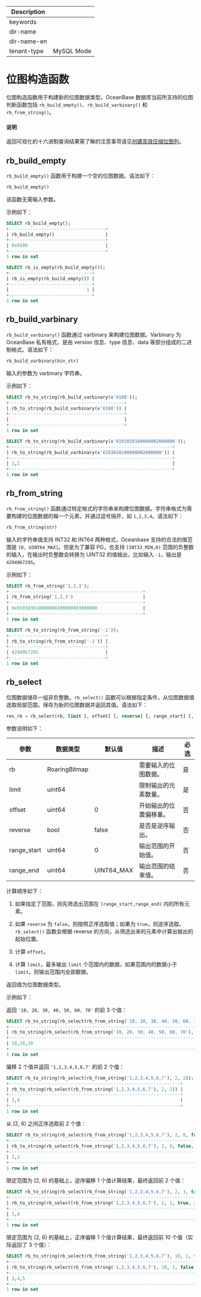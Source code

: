 | Description   |                 |
|---------------|-----------------|
| keywords      |                 |
| dir-name      |                 |`
| dir-name-en   |                 |
| tenant-type   | MySQL Mode      |

# 位图构造函数

位图构造函数用于构建新的位图数据类型。OceanBase 数据库当前所支持的位图判断函数包括 `rb_build_empty()`、`rb_build_varbinary()` 和 `rb_from_string()`。

 <main id="notice" type='explain'>
    <h4>说明</h4>
    <p>返回可视化的十六进制查询结果需了解的注意事项请见<a href="../../100.basic-elements-of-mysql-mode/100.data-type-of-mysql-mode/1000.roaring-bitmap-data-type-of-mysql-mode/200.create-roaring-bitmap-columns-of-mysql-mode.md">创建高效压缩位图列</a>。</p>
  </main>

## rb_build_empty

`rb_build_empty()` 函数用于构建一个空的位图数据。语法如下：

```sql
rb_build_empty()
```

该函数无需输入参数。

示例如下：

```sql
SELECT rb_build_empty();
+------------------------------------+
| rb_build_empty()                   |
+------------------------------------+
| 0x0100                             |
+------------------------------------+
1 row in set
```

```sql
SELECT rb_is_empty(rb_build_empty());
+-------------------------------+
| rb_is_empty(rb_build_empty()) |
+-------------------------------+
|                             1 |
+-------------------------------+
1 row in set
```

## rb_build_varbinary

`rb_build_varbinary()` 函数通过 varbinary 来构建位图数据。Varbinary 为 OceanBase 私有格式，是由 version 信息、type 信息、data 等部分组成的二进制格式。语法如下：

```sql
rb_build_varbinary(bin_str)
```

输入的参数为 varbinary 字符串。

示例如下：

```sql
SELECT rb_to_string(rb_build_varbinary(x'0100'));
+-------------------------------------------+
| rb_to_string(rb_build_varbinary(x'0100')) |
+-------------------------------------------+
|                                           |
+-------------------------------------------+
1 row in set
```

```sql
SELECT rb_to_string(rb_build_varbinary(x'0103020100000002000000'));
+-------------------------------------------------------------+
| rb_to_string(rb_build_varbinary(x'0103020100000002000000')) |
+-------------------------------------------------------------+
| 1,2                                                         |
+-------------------------------------------------------------+
1 row in set
```

## rb_from_string

`rb_from_string()` 函数通过特定格式的字符串来构建位图数据。字符串格式为需要构建的位图数据的每一个元素，并通过逗号隔开，如 `1,2,3,4`。语法如下：

```sql
rb_from_string(str)
```

输入的字符串值支持 INT32 和 INT64 两种格式，Oceanbase 支持的合法的值范围是 `[0, UINT64_MAX]`。但是为了兼容 PG，也支持 `[INT32_MIN,0)` 范围的负整数的输入，在输出时负整数会转换为 UINT32 的值输出，比如输入 `-1`，输出是 `4294967295`。


示例如下：

```sql
SELECT rb_from_string('1,2,3');
+--------------------------------------------------+
| rb_from_string('1,2,3')                          |
+--------------------------------------------------+
| 0x010303010000000200000003000000                 |
+--------------------------------------------------+
1 row in set
```

```sql
SELECT rb_to_string(rb_from_string('-1'));
+------------------------------------+
| rb_to_string(rb_from_string('-1')) |
+------------------------------------+
| 4294967295                         |
+------------------------------------+
1 row in set
```

## rb_select

位图数据储存一组非负整数。`rb_select()` 函数可以根据指定条件，从位图数据值选取局部范围，保存为新的位图数据并返回其值。语法如下：

```sql
res_rb = rb_select(rb, limit [, offset] [, reverse] [, range_start] [, range_end])
```

参数说明如下：

|  **参数** | **数据类型**  |  **默认值** |  **描述** |  **必选** |
|---|---|---|---|---|
|  rb | RoaringBitmap |   | 需要输入的位图数据。  | 是  |
|  limit | uint64 |   | 限制输出的元素数量。  | 是  |
|  offset | uint64 |  0 | 开始输出的位置偏移量。  | 否  |
|  reverse | bool |  false | 是否是逆序输出。  | 否  |
|  range_start | uint64 | 0  | 输出范围的开始值。  | 否  |
|  range_end | uint64 |  UINT64_MAX |  输出范围的结束值。  | 否  |

计算顺序如下：

1. 如果指定了范围，则先筛选出范围在 `[range_start,range_end)` 内的所有元素。

2. 如果 `reverse` 为 `false`，则按照正序选取值；如果为 `true`，则逆序选取。`rb_select()` 函数会根据 reverse 的方向，从筛选出来的元素中计算出输出的起始位置。

3. 计算 `offset`。

4. 计算 `limit`，最多输出 `limit` 个范围内的数据，如果范围内的数据小于 `limit`，则输出范围内全部数据。

返回值为位图数据类型。

示例如下：

返回 `'10, 20, 30, 40, 50, 60, 70'` 的前 3 个值：

```sql
SELECT rb_to_string(rb_select(rb_from_string('10, 20, 30, 40, 50, 60, 70'), 3));
+--------------------------------------------------------------------------+
| rb_to_string(rb_select(rb_from_string('10, 20, 30, 40, 50, 60, 70'), 3)) |
+--------------------------------------------------------------------------+
| 10,20,30                                                                 |
+--------------------------------------------------------------------------+
1 row in set
```

偏移 2 个值并返回 `'1,2,3,4,5,6,7'` 的前 2 个值：

```sql
SELECT rb_to_string(rb_select(rb_from_string('1,2,3,4,5,6,7'), 2, 2));
+----------------------------------------------------------------+
| rb_to_string(rb_select(rb_from_string('1,2,3,4,5,6,7'), 2, 2)) |
+----------------------------------------------------------------+
| 3,4                                                            |
+----------------------------------------------------------------+
1 row in set
```

从 [2, 6) 之间正序选取前 2 个值：

```sql
SELECT rb_to_string(rb_select(rb_from_string('1,2,3,4,5,6,7'), 2, 0, false, 2, 6));
+-----------------------------------------------------------------------------+
| rb_to_string(rb_select(rb_from_string('1,2,3,4,5,6,7'), 2, 0, false, 2, 6)) |
+-----------------------------------------------------------------------------+
| 2,3                                                                         |
+-----------------------------------------------------------------------------+
1 row in set
```

限定范围为 [2, 6) 的基础上，逆序偏移 1 个值计算结果，最终返回前 2 个值：

```sql
SELECT rb_to_string(rb_select(rb_from_string('1,2,3,4,5,6,7'), 2, 1, true, 2, 6));
+----------------------------------------------------------------------------+
| rb_to_string(rb_select(rb_from_string('1,2,3,4,5,6,7'), 2, 1, true, 2, 6)) |
+----------------------------------------------------------------------------+
| 3,4                                                                        |
+----------------------------------------------------------------------------+
1 row in set
```

限定范围为 [2, 6) 的基础上，正序偏移 1 个值计算结果，最终返回前 10 个值（实际返回了 3 个值）：

```sql
SELECT rb_to_string(rb_select(rb_from_string('1,2,3,4,5,6,7'), 10, 1, false, 2, 6));
+------------------------------------------------------------------------------+
| rb_to_string(rb_select(rb_from_string('1,2,3,4,5,6,7'), 10, 1, false, 2, 6)) |
+------------------------------------------------------------------------------+
| 3,4,5                                                                        |
+------------------------------------------------------------------------------+
1 row in set
```